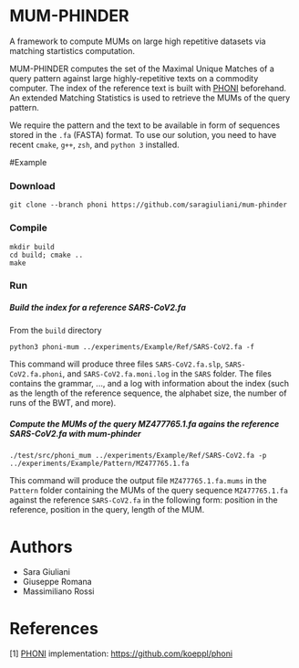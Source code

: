 # MUM-PHINDER 
A framework to compute MUMs on large high repetitive datasets via matching startistics computation.

MUM-PHINDER computes the set of the Maximal Unique Matches of a query pattern against large highly-repetitive texts on a commodity computer. The index of the reference text is built with [PHONI](https://github.com/koeppl/phoni) beforehand. An extended Matching Statistics is used to retrieve the MUMs of the query pattern.

We require the pattern and the text to be available in form of sequences stored in the `.fa` (FASTA) format.
To use our solution, you need to have recent `cmake`, `g++`, `zsh`, and `python 3` installed.

#Example

### Download

```console
git clone --branch phoni https://github.com/saragiuliani/mum-phinder
```

### Compile

```console
mkdir build
cd build; cmake ..
make
```

### Run

##### Build the index for a reference SARS-CoV2.fa
From the `build` directory

```console
python3 phoni-mum ../experiments/Example/Ref/SARS-CoV2.fa -f
```
This command will produce three files `SARS-CoV2.fa.slp`, `SARS-CoV2.fa.phoni`, and `SARS-CoV2.fa.moni.log` in the `SARS` folder. The files contains the grammar, ..., and a log with information about the index (such as the length of the reference sequence, the alphabet size, the number of runs of the BWT, and more).

##### Compute the MUMs of the query MZ477765.1.fa agains the reference SARS-CoV2.fa with mum-phinder 

```console
./test/src/phoni_mum ../experiments/Example/Ref/SARS-CoV2.fa -p ../experiments/Example/Pattern/MZ477765.1.fa
```

This command will produce the output file `MZ477765.1.fa.mums` in the `Pattern` folder containing the MUMs of the query sequence `MZ477765.1.fa` against the reference `SARS-CoV2.fa` in the following form: position in the reference,   position in the query,   length of the MUM.


# Authors

* Sara Giuliani
* Giuseppe Romana
* Massimiliano Rossi

# References

[1] [PHONI](https://github.com/koeppl/phoni) implementation: https://github.com/koeppl/phoni



